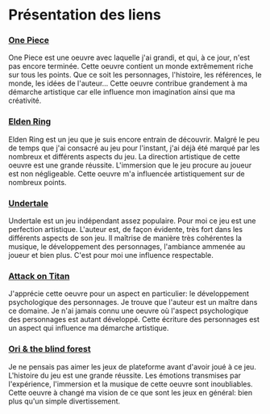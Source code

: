 # Présentation des liens 

### [One Piece](https://fr.wikipedia.org/wiki/One_Piece)
One Piece est une oeuvre avec laquelle j'ai grandi, et qui, à ce jour, n'est pas encore terminée. Cette oeuvre contient un monde extrêmement riche sur tous les points. Que ce soit les personnages, l'histoire, les références, le monde, les idées de l'auteur... Cette oeuvre contribue grandement à ma démarche artistique car elle influence mon imagination ainsi que ma créativité.  

### [Elden Ring](https://en.wikipedia.org/wiki/Elden_Ring) 
Elden Ring est un jeu que je suis encore entrain de découvrir. Malgré le peu de temps que j'ai consacré au jeu pour l'instant, j'ai déjà été marqué par les nombreux et différents aspects du jeu. La direction artistique de cette oeuvre est une grande réussite. L'immersion que le jeu procure au joueur est non négligeable. Cette oeuvre m'a influencée artistiquement sur de nombreux points.

### [Undertale](https://fr.wikipedia.org/wiki/Undertale) 
Undertale est un jeu indépendant assez populaire. Pour moi ce jeu est une perfection artistique. L'auteur est, de façon évidente, très fort dans les différents aspects de son jeu. Il maîtrise de manière très cohérentes la musique, le développement des personnages, l'ambiance ammenée au joueur et bien plus. C'est pour moi une influence respectable.    

### [Attack on Titan](https://fr.wikipedia.org/wiki/L%27Attaque_des_Titans)
J'apprécie cette oeuvre pour un aspect en particulier: le développement psychologique des personnages. Je trouve que l'auteur est un maître dans ce domaine. Je n'ai jamais connu une oeuvre où l'aspect psychologique des personnages est autant développé. Cette écriture des personnages est un aspect qui influence ma démarche artistique.

### [Ori & the blind forest](https://en.wikipedia.org/wiki/Ori_and_the_Blind_Forest) 
Je ne pensais pas aimer les jeux de plateforme avant d'avoir joué à ce jeu. L'histoire du jeu est une grande réussite. Les émotions transmises par l'expérience, l'immersion et la musique de cette oeuvre sont inoubliables. Cette oeuvre à changé ma vision de ce que sont les jeux en général: bien plus qu'un simple divertissement.   

